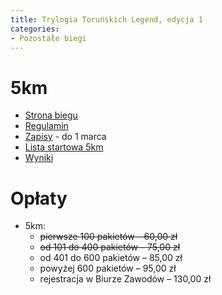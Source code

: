 ```yaml
---
title: Trylogia Toruńskich Legend, edycja 1
categories:
- Pozostałe biegi
---
```


# 5km

* [Strona biegu](https://run-torun.pl/)
* [Regulamin](https://zapisy.sts-timing.pl/TrylogiaTorunskichLegend/Regulamin%205km_marzec.pdf)
* [Zapisy](https://zapisy.sts-timing.pl/TrylogiaTorunskichLegend/) - do 1 marca
* [Lista startowa 5km](https://zapisy.sts-timing.pl/TrylogiaTorunskichLegend/lista.php#lista-1)
* [Wyniki](https://live.sts-timing.pl/Legendarna5-tka/)

# Opłaty
* 5km:
    * ~~pierwsze 100 pakietów – 60,00 zł~~
    * ~~od 101 do 400 pakietów – 75,00 zł~~
    * od 401 do 600 pakietów – 85,00 zł
    * powyżej 600 pakietów – 95,00 zł
    * rejestracja w Biurze Zawodów – 130,00 zł

